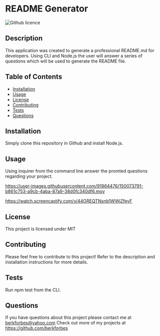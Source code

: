 # README Generator
  ![Github licence](https://img.shields.io/badge/license-MIT-blue.svg)
  
  ## Description
  This application was created to generate a professional README.md for developers. Using CLI and Node.js the user will answer a series of questions which will be used to generate the README file.

  ## Table of Contents
  - [Installation](#installation)
  - [Usage](#usage)
  - [License](#license)
  - [Contributing](#contributions)
  - [Tests](#tests)
  - [Questions](#questions)

  ## Installation
  Simply clone this repository in Github and install Node.js.

  ## Usage
  Using inquirer from the command line answer the promted questions regarding your project.

  https://user-images.githubusercontent.com/91864476/150073791-b861c753-a9cb-4aba-87a9-38d0fc340df6.mov

  https://watch.screencastify.com/v/44OREQTNsnb1WWjZfeyF

  ## License
  This project is licensed under MIT

  ## Contributing
  Please feel free to contribute to this project! Refer to the description and installation instructions for more details.

  ## Tests
  Run npm test from the CLI.

  ## Questions
  If you have questions about this project please contact me at berkforbes@yahoo.com
  Check out more of my projects at https://github.com/berkforbes
  
